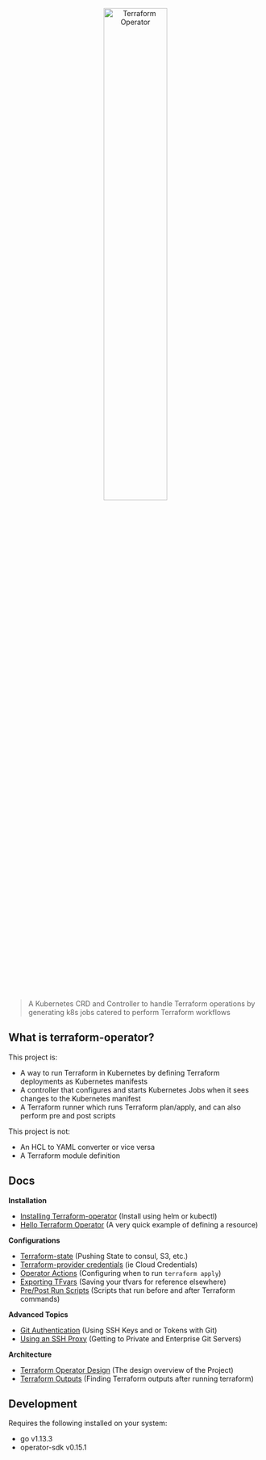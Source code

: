 <p align="center">
<img src="https://s3.amazonaws.com/classic.isaaguilar.com/terraform-operator-logo.gif" alt="Terraform Operator" width="50%"></img>
</p>

> A Kubernetes CRD and Controller to handle Terraform operations by generating k8s jobs catered to perform Terraform workflows

## What is terraform-operator?

This project is:

- A way to run Terraform in Kubernetes by defining Terraform deployments as Kubernetes manifests
- A controller that configures and starts Kubernetes Jobs when it sees changes to the Kubernetes manifest
- A Terraform runner which runs Terraform plan/apply, and can also perform pre and post scripts

This project is not:

- An HCL to YAML converter or vice versa
- A Terraform module definition

## Docs

**Installation**

- [Installing Terraform-operator](docs/README.md#install-the-controller-and-crds) (Install using helm or kubectl)
- [Hello Terraform Operator](docs/README.md#hello-terraform-operator-example) (A very quick example of defining a resource)

**Configurations**

- [Terraform-state](docs/terraform-state.md) (Pushing State to consul, S3, etc.)
- [Terraform-provider credentials](docs/provider-credentials.md) (ie Cloud Credentials)
- [Operator Actions](docs/operator-actions.md) (Configuring when to run `terraform apply`)
- [Exporting TFvars](docs/extra-features.md#exporting-tfvars-to-git) (Saving your tfvars for reference elsewhere)
- [Pre/Post Run Scripts](docs/extra-features.md#the-pre-run-script) (Scripts that run before and after Terraform commands)

**Advanced Topics**

- [Git Authentication](docs/advanced/authentication-for-git.md) (Using SSH Keys and or Tokens with Git)
- [Using an SSH Proxy](docs/advanced/proxy.md) (Getting to Private and Enterprise Git Servers)

**Architecture**

- [Terraform Operator Design](docs/architecture.md) (The design overview of the Project)
- [Terraform Outputs](docs/architecture.md#outputs) (Finding Terraform outputs after running terraform)


## Development

Requires the following installed on your system:

- go v1.13.3
- operator-sdk v0.15.1

